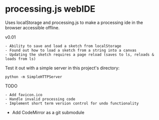 # processing.js webIDE

Uses localStorage and processing.js to make a processing ide in the browser accessible offline.

v0.01

	- Ability to save and load a sketch from localStorage
	- Found out how to load a sketch from a string into a canvas
	- Updating the sketch requires a page reload (saves to ls, reloads & loads from ls)

Test it out with a simple server in this project's directory:

	python -m SimpleHTTPServer

TODO

	- Add favicon.ico
	- Handle invalid processing code
	- Implement short term version control for undo functionality
  - Add CodeMirror as a git submodule
